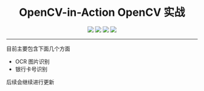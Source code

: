 <h1 align=center>OpenCV-in-Action OpenCV 实战</h1>
<div align="center">
<image src="https://img.shields.io/badge/Github-LiYangSir-brightgreen">
<image src="https://img.shields.io/badge/author-quguai-green">
<image src="https://img.shields.io/badge/Language-Python-orange">
<image src="https://img.shields.io/badge/Version-1.0-blue">
</div>

----

目前主要包含下面几个方面
+ OCR 图片识别
+ 银行卡号识别

后续会继续进行更新
